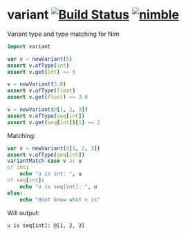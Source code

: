 # variant [![Build Status](https://github.com/yglukhov/variant/workflows/CI/badge.svg?branch=master)](https://github.com/yglukhov/variant/actions?query=branch%3Amaster) [![nimble](https://img.shields.io/badge/nimble-black?logo=nim&style=flat&labelColor=171921&color=%23f3d400)](https://nimble.directory/pkg/variant)
Variant type and type matching for Nim

```nim
import variant

var v = newVariant(5)
assert v.ofType(int)
assert v.get(int) == 5

v = newVariant(3.0)
assert v.ofType(float)
assert v.get(float) == 3.0

v = newVariant(@[1, 2, 3])
assert v.ofType(seq[int])
assert v.get(seq[int])[1] == 2
```

Matching:
```nim
var v = newVariant(@[1, 2, 3])
assert v.ofType(seq[int])
variantMatch case v as u
of int:
    echo "u is int: ", u
of seq[int]:
    echo "u is seq[int]: ", u
else:
    echo "dont know what v is"
```
Will output:
```
u is seq[int]: @[1, 2, 3]
```
